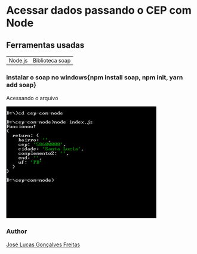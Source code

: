 <h1><b>Acessar dados passando o CEP com Node</b></h1>

<h2>Ferramentas usadas</h2>
<table>
  <tr>
    <td>Node.js</td>
    <td>Biblioteca soap</td>
  </tr>
</table>

<h3>instalar o soap no windows{npm install soap, npm init, yarn add soap}</h3>


<p>Acessando o arquivo</p>

![screenshot](cmd.png)

<h3>Author</h3>
<a href="https://www.instagram.com/jlucasgf/?hl=pt-br">José Lucas Gonçalves Freitas</a>
